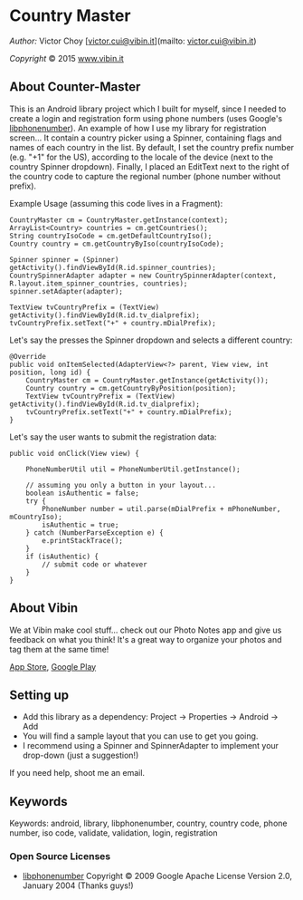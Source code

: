 # Country Master #

<i>Author:</i> Victor Choy [victor.cui@vibin.it](mailto: victor.cui@vibin.it)

<i>Copyright</i> © 2015 www.vibin.it

## About Counter-Master ##

This is an Android library project which I built for myself, since I needed to create a login and registration form using phone numbers (uses Google's [libphonenumber](https://github.com/googlei18n/libphonenumber)).
An example of how I use my library for registration screen... It contain a country picker using a Spinner, containing flags and names of each country in the list. By default,
I set the country prefix number (e.g. "+1" for the US), according to the locale of the device (next to the country Spinner dropdown). Finally, I placed an EditText
next to the right of the country code to capture the regional number (phone number without prefix).

Example Usage (assuming this code lives in a Fragment):

	CountryMaster cm = CountryMaster.getInstance(context);
    ArrayList<Country> countries = cm.getCountries();
    String countryIsoCode = cm.getDefaultCountryIso();
    Country country = cm.getCountryByIso(countryIsoCode);

	Spinner spinner = (Spinner) getActivity().findViewById(R.id.spinner_countries);
	CountrySpinnerAdapter adapter = new CountrySpinnerAdapter(context, R.layout.item_spinner_countries, countries);
    spinner.setAdapter(adapter);
    
    TextView tvCountryPrefix = (TextView) getActivity().findViewById(R.id.tv_dialprefix);
    tvCountryPrefix.setText("+" + country.mDialPrefix);
    
Let's say the presses the Spinner dropdown and selects a different country:

	@Override
	public void onItemSelected(AdapterView<?> parent, View view, int position, long id) {
		CountryMaster cm = CountryMaster.getInstance(getActivity());
		Country country = cm.getCountryByPosition(position);
		TextView tvCountryPrefix = (TextView) getActivity().findViewById(R.id.tv_dialprefix);
    	tvCountryPrefix.setText("+" + country.mDialPrefix);
	}
	
Let's say the user wants to submit the registration data:

	public void onClick(View view) {
		
		PhoneNumberUtil util = PhoneNumberUtil.getInstance();
		
		// assuming you only a button in your layout...
		boolean isAuthentic = false;
		try {
			PhoneNumber number = util.parse(mDialPrefix + mPhoneNumber, mCountryIso);
			isAuthentic = true;
		} catch (NumberParseException e) {
			e.printStackTrace();
		}
		if (isAuthentic) {
			// submit code or whatever
		}
	}


## About Vibin ##

We at Vibin make cool stuff... check out our Photo Notes app and give us feedback on what you think! It's a great way to organize your photos and tag them at the same time!

[App Store](https://itunes.apple.com/us/app/vibin-photo-notes/id749920897?mt=8), 
[Google Play](https://play.google.com/store/apps/details?id=it.vibin.app)

## Setting up ##

* Add this library as a dependency: Project -> Properties -> Android -> Add
* You will find a sample layout that you can use to get you going.
* I recommend using a Spinner and SpinnerAdapter to implement your drop-down (just a suggestion!)

If you need help, shoot me an email.

## Keywords ##

Keywords: android, library, libphonenumber, country, country code, phone number, iso code, validate, validation, login, registration

### Open Source Licenses ###

* [libphonenumber](https://github.com/googlei18n/libphonenumber)
 Copyright © 2009 Google
 Apache License Version 2.0, January 2004
 (Thanks guys!)
